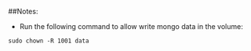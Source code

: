 ##Notes:

- Run the following command to allow write mongo data in the volume:

```
sudo chown -R 1001 data
```
